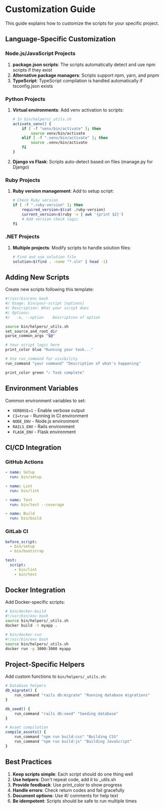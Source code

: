 # Customization Guide

This guide explains how to customize the scripts for your specific project.

## Language-Specific Customization

### Node.js/JavaScript Projects

1. **package.json scripts**: The scripts automatically detect and use npm scripts if they exist
2. **Alternative package managers**: Scripts support npm, yarn, and pnpm
3. **TypeScript**: TypeScript compilation is handled automatically if tsconfig.json exists

### Python Projects

1. **Virtual environments**: Add venv activation to scripts:
   ```bash
   # In bin/helpers/_utils.sh
   activate_venv() {
       if [ -f "venv/bin/activate" ]; then
           source venv/bin/activate
       elif [ -f ".venv/bin/activate" ]; then
           source .venv/bin/activate
       fi
   }
   ```

2. **Django vs Flask**: Scripts auto-detect based on files (manage.py for Django)

### Ruby Projects

1. **Ruby version management**: Add to setup script:
   ```bash
   # Check Ruby version
   if [ -f ".ruby-version" ]; then
       required_version=$(cat .ruby-version)
       current_version=$(ruby -v | awk '{print $2}')
       # Add version check logic
   fi
   ```

### .NET Projects

1. **Multiple projects**: Modify scripts to handle solution files:
   ```bash
   # Find and use solution file
   solution=$(find . -name "*.sln" | head -1)
   ```

## Adding New Scripts

Create new scripts following this template:

```bash
#!/usr/bin/env bash
#/ Usage: bin/your-script [options]
#/ Description: What your script does
#/ Options:
#/   -o, --option    Description of option

source bin/helpers/_utils.sh
set_source_and_root_dir
parse_common_args "$@"

# Your script logic here
print_color blue "Running your task..."

# Use run_command for visibility
run_command "your command" "Description of what's happening"

print_color green "✓ Task complete"
```

## Environment Variables

Common environment variables to set:

- `VERBOSE=1` - Enable verbose output
- `CI=true` - Running in CI environment
- `NODE_ENV` - Node.js environment
- `RAILS_ENV` - Rails environment
- `FLASK_ENV` - Flask environment

## CI/CD Integration

### GitHub Actions

```yaml
- name: Setup
  run: bin/setup

- name: Lint
  run: bin/lint

- name: Test
  run: bin/test --coverage

- name: Build
  run: bin/build
```

### GitLab CI

```yaml
before_script:
  - bin/setup
  - bin/bootstrap

test:
  script:
    - bin/lint
    - bin/test
```

## Docker Integration

Add Docker-specific scripts:

```bash
# bin/docker-build
#!/usr/bin/env bash
source bin/helpers/_utils.sh
docker build -t myapp .

# bin/docker-run
#!/usr/bin/env bash
source bin/helpers/_utils.sh
docker run -p 3000:3000 myapp
```

## Project-Specific Helpers

Add custom functions to `bin/helpers/_utils.sh`:

```bash
# Database helpers
db_migrate() {
    run_command "rails db:migrate" "Running database migrations"
}

db_seed() {
    run_command "rails db:seed" "Seeding database"
}

# Asset compilation
compile_assets() {
    run_command "npm run build:css" "Building CSS"
    run_command "npm run build:js" "Building JavaScript"
}
```

## Best Practices

1. **Keep scripts simple**: Each script should do one thing well
2. **Use helpers**: Don't repeat code, add it to _utils.sh
3. **Provide feedback**: Use print_color to show progress
4. **Handle errors**: Check return codes and fail gracefully
5. **Document options**: Use #/ comments for help text
6. **Be idempotent**: Scripts should be safe to run multiple times
